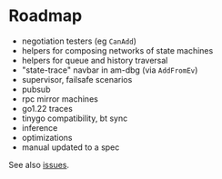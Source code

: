 # Roadmap

- negotiation testers (eg `CanAdd`)
- helpers for composing networks of state machines
- helpers for queue and history traversal
- "state-trace" navbar in am-dbg (via `AddFromEv`)
- supervisor, failsafe scenarios
- pubsub
- rpc mirror machines
- go1.22 traces
- tinygo compatibility, bt sync
- inference
- optimizations
- manual updated to a spec

See also [issues](https://github.com/pancsta/asyncmachine-go/issues).
